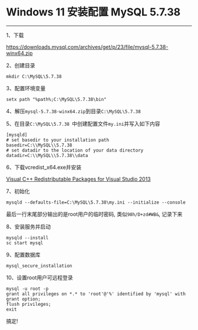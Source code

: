 # Windows 11 安装配置 MySQL 5.7.38

---

1、下载

https://downloads.mysql.com/archives/get/p/23/file/mysql-5.7.38-winx64.zip

2、创建目录

```
mkdir C:\MySQL\5.7.38
```

3、配置环境变量

```
setx path "%path%;C:\MySQL\5.7.38\bin"
```

4、解压`mysql-5.7.38-winx64.zip`到目录`C:\MySQL\5.7.38`

5、在目录`C:\MySQL\5.7.38 `中创建配置文件`my.ini`并写入如下内容

```
[mysqld]
# set basedir to your installation path
basedir=C:\\MySQL\\5.7.38
# set datadir to the location of your data directory
datadir=C:\\MySQL\\5.7.38\\data
```

6、下载vcredist_x64.exe并安装

[Visual C++ Redistributable Packages for Visual Studio 2013](https://www.microsoft.com/zh-CN/download/details.aspx?id=40784)

7、初始化

```
mysqld --defaults-file=C:\MySQL\5.7.38\my.ini --initialize --console
```

最后一行末尾部分输出的是root用户的临时密码, 类似`98h/D+zd#WB&`, 记录下来

8、安装服务并启动

```
mysqld --install
sc start mysql
```

9、配置数据库

```
mysql_secure_installation
```

10、设置root用户可远程登录

```
mysql -u root -p
grant all privileges on *.* to 'root'@'%' identified by 'mysql' with grant option;
flush privileges;
exit
```

搞定!